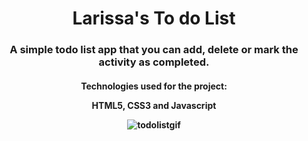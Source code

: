 <h1 align="center">
  Larissa's To do List
</h1>
<h3 align="center">A simple todo list app that you can add, delete or mark the activity as completed.</h3 align="center">
<h4 align="center">Technologies used for the project:</h4align="center">
<p align="center">HTML5, CSS3 and Javascript</p align="center">


![todolistgif](https://user-images.githubusercontent.com/96597131/150655928-44e81894-968b-43d1-9cb8-330aa7a687a7.gif)
